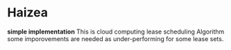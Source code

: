 # Haizea
**simple implementation**
This is cloud computing lease scheduling Algorithm some imporovements are needed as under-performing for some lease sets.
